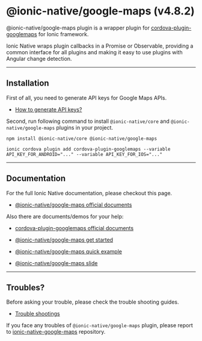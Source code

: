 # @ionic-native/google-maps (v4.8.2)

@ionic-native/google-maps plugin is a wrapper plugin for [cordova-plugin-googlemaps](https://github.com/mapsplugin/cordova-plugin-googlemaps) for Ionic framework.

Ionic Native wraps plugin callbacks in a Promise or Observable, providing a common interface for all plugins and making it easy to use plugins with Angular change detection.

------------------------

## Installation

First of all, you need to generate API keys for Google Maps APIs.
- [How to generate API keys?](https://github.com/ionic-team/ionic-native-google-maps/blob/master/documents/api_key/generate_api_key.md)

Second, run following command to install `@ionic-native/core` and `@ionic-native/google-maps` plugins in your project.

```
npm install @ionic-native/core @ionic-native/google-maps

ionic cordova plugin add cordova-plugin-googlemaps --variable API_KEY_FOR_ANDROID="..." --variable API_KEY_FOR_IOS="..."
```

------------------------

## Documentation

For the full Ionic Native documentation, please checkout this page.

- [\@ionic-native/google-maps official documents](https://github.com/ionic-team/ionic-native-google-maps/blob/master/documents/README.md)


Also there are documents/demos for your help:

- [cordova-plugin-googlemaps official documents](https://github.com/mapsplugin/cordova-plugin-googlemaps-doc/blob/master/v2.0.0/README.md)

- [@ionic-native/google-maps get started](https://github.com/mapsplugin/cordova-plugin-googlemaps-doc/blob/master/v2.0.0/ionic-native/README.md)

- [@ionic-native/google-maps quick example](https://github.com/mapsplugin/ionic-googlemaps-quickdemo)

- [\@ionic-native/google-maps slide](https://docs.google.com/presentation/d/e/2PACX-1vScoho1ensbR4qCI9AIuQN55BZVvK73pAjI7sumDvW3CrxxHnrmpXWUjx2-8CpFibqU1EjLKCRhuthJ/pub?start=false&loop=false&delayms=3000)


------------------------

## Troubles?

Before asking your trouble, please check the trouble shooting guides.
- [Trouble shootings](https://github.com/mapsplugin/cordova-plugin-googlemaps-doc/tree/master/troubleshootings/README.md)

If you face any troubles of `@ionic-native/google-maps` plugin, please report to [ionic-native-google-maps](https://github.com/ionic-team/ionic-native-google-maps/issues) repository.
